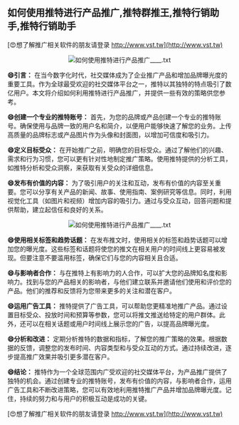 ## **如何使用推特进行产品推广,推特群推王,推特行销助手,推特行销助手**

[😍想了解推广相关软件的朋友请登录 http://www.vst.tw](http://www.vst.tw)

 <center><img src="https://vst.tw/MP4/tuiguang/png/2.png" alt="如何使用推特进行产品推广____.txt"></center>

**😄引言：**
在当今数字化时代，社交媒体成为了企业推广产品和增加品牌曝光度的重要工具。作为全球最受欢迎的社交媒体平台之一，推特以其独特的特点吸引了数亿用户。本文将介绍如何利用推特进行产品推广，并提供一些有效的策略供您参考。

**😄创建一个专业的推特账号：**
首先，为您的品牌或产品创建一个专业的推特账号。确保使用与品牌一致的用户名和简介，以便用户能够快速了解您的业务。上传高质量的品牌标志或产品图片作为头像和封面图，以增加可信度和吸引力。

**😄定义目标受众：**
在开始推广之前，明确您的目标受众。通过了解他们的兴趣、需求和行为习惯，您可以更有针对性地制定推广策略。使用推特提供的分析工具，如推特分析和受众洞察，来获取有关受众的详细信息。

**😄发布有价值的内容：**
为了吸引用户的关注和互动，发布有价值的内容至关重要。您可以分享有关产品的新闻、故事、使用指南、案例研究等信息。同时，利用视觉化工具（如图片和视频）增加内容的吸引力。通过与受众互动，回答问题和提供帮助，建立起信任和良好的关系。

 <center><img src="https://vst.tw/MP4/tuiguang/png/3.png" alt="如何使用推特进行产品推广____.txt"></center>

**😄使用相关标签和趋势话题：**
在发布推文时，使用相关的标签和趋势话题可以增加您的曝光度。这些标签和话题将使您的推文在相关用户的时间线上更容易被发现。但要注意不要滥用标签，确保它们与您的内容相关且合适。

**😄与影响者合作：**
与在推特上有影响力的人合作，可以扩大您的品牌知名度和影响力。找到与您的产品相关的影响者，与他们建立联系并邀请他们使用和评价您的产品。他们的推荐和反馈将为您带来更多的关注和潜在客户。

**😄运用广告工具：**
推特提供了广告工具，可以帮助您更精准地推广产品。通过设置目标受众、投放时间和预算等参数，您可以将推文推送给特定的用户群体。此外，还可以在相关话题或用户时间线上展示您的广告，以提高品牌曝光度。

**😄分析和改进：**
定期分析推特的数据和指标，了解您的推广策略的效果。根据数据的反馈，调整您的发布时间、内容类型和与受众互动的方式。通过持续改进，逐步提高推广效果并吸引更多潜在客户。

**😄结论：**
推特作为一个全球范围内广受欢迎的社交媒体平台，为产品推广提供了独特的机会。通过创建专业的推特账号，发布有价值的内容，与影响者合作，运用广告工具和不断改进策略，您可以有效地利用推特推广产品并增加品牌曝光度。记住，持续的努力和与用户的积极互动是成功的关键。

[😍想了解推广相关软件的朋友请登录 http://www.vst.tw](http://www.vst.tw)



